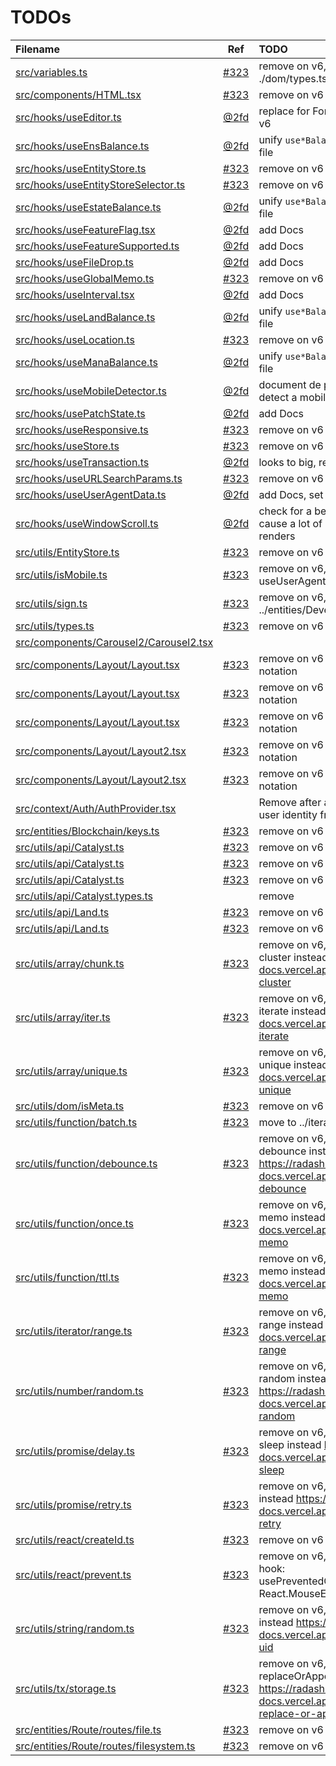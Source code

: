 # TODOs

| Filename                                                                              |                                  Ref                                   | TODO                                                                                                         |
| :------------------------------------------------------------------------------------ | :--------------------------------------------------------------------: | :----------------------------------------------------------------------------------------------------------- |
| [src/variables.ts](src/variables.ts#L1)                                               | [#323](https://github.com/decentraland/decentraland-gatsby/issues/323) | remove on v6, move to ./dom/types.ts                                                                         |
| [src/components/HTML.tsx](src/components/HTML.tsx#L1)                                 | [#323](https://github.com/decentraland/decentraland-gatsby/issues/323) | remove on v6                                                                                                 |
| [src/hooks/useEditor.ts](src/hooks/useEditor.ts#L1)                                   |                     [@2fd](https://github.com/2fd)                     | replace for Formik and Yup on v6                                                                             |
| [src/hooks/useEnsBalance.ts](src/hooks/useEnsBalance.ts#L1)                           |                     [@2fd](https://github.com/2fd)                     | unify `use*Balance` on a single file                                                                         |
| [src/hooks/useEntityStore.ts](src/hooks/useEntityStore.ts#L1)                         | [#323](https://github.com/decentraland/decentraland-gatsby/issues/323) | remove on v6                                                                                                 |
| [src/hooks/useEntityStoreSelector.ts](src/hooks/useEntityStoreSelector.ts#L1)         | [#323](https://github.com/decentraland/decentraland-gatsby/issues/323) | remove on v6                                                                                                 |
| [src/hooks/useEstateBalance.ts](src/hooks/useEstateBalance.ts#L1)                     |                     [@2fd](https://github.com/2fd)                     | unify `use*Balance` on a single file                                                                         |
| [src/hooks/useFeatureFlag.tsx](src/hooks/useFeatureFlag.tsx#L1)                       |                     [@2fd](https://github.com/2fd)                     | add Docs                                                                                                     |
| [src/hooks/useFeatureSupported.ts](src/hooks/useFeatureSupported.ts#L1)               |                     [@2fd](https://github.com/2fd)                     | add Docs                                                                                                     |
| [src/hooks/useFileDrop.ts](src/hooks/useFileDrop.ts#L1)                               |                     [@2fd](https://github.com/2fd)                     | add Docs                                                                                                     |
| [src/hooks/useGlobalMemo.ts](src/hooks/useGlobalMemo.ts#L1)                           | [#323](https://github.com/decentraland/decentraland-gatsby/issues/323) | remove on v6                                                                                                 |
| [src/hooks/useInterval.tsx](src/hooks/useInterval.tsx#L1)                             |                     [@2fd](https://github.com/2fd)                     | add Docs                                                                                                     |
| [src/hooks/useLandBalance.ts](src/hooks/useLandBalance.ts#L1)                         |                     [@2fd](https://github.com/2fd)                     | unify `use*Balance` on a single file                                                                         |
| [src/hooks/useLocation.ts](src/hooks/useLocation.ts#L1)                               | [#323](https://github.com/decentraland/decentraland-gatsby/issues/323) | remove on v6                                                                                                 |
| [src/hooks/useManaBalance.ts](src/hooks/useManaBalance.ts#L1)                         |                     [@2fd](https://github.com/2fd)                     | unify `use*Balance` on a single file                                                                         |
| [src/hooks/useMobileDetector.ts](src/hooks/useMobileDetector.ts#L1)                   |                     [@2fd](https://github.com/2fd)                     | document de proper way to detect a mobile device                                                             |
| [src/hooks/usePatchState.ts](src/hooks/usePatchState.ts#L1)                           |                     [@2fd](https://github.com/2fd)                     | add Docs                                                                                                     |
| [src/hooks/useResponsive.ts](src/hooks/useResponsive.ts#L1)                           | [#323](https://github.com/decentraland/decentraland-gatsby/issues/323) | remove on v6                                                                                                 |
| [src/hooks/useStore.ts](src/hooks/useStore.ts#L1)                                     | [#323](https://github.com/decentraland/decentraland-gatsby/issues/323) | remove on v6                                                                                                 |
| [src/hooks/useTransaction.ts](src/hooks/useTransaction.ts#L1)                         |                     [@2fd](https://github.com/2fd)                     | looks to big, refactor?                                                                                      |
| [src/hooks/useURLSearchParams.ts](src/hooks/useURLSearchParams.ts#L1)                 | [#323](https://github.com/decentraland/decentraland-gatsby/issues/323) | remove on v6                                                                                                 |
| [src/hooks/useUserAgentData.ts](src/hooks/useUserAgentData.ts#L1)                     |                     [@2fd](https://github.com/2fd)                     | add Docs, set as good practice                                                                               |
| [src/hooks/useWindowScroll.ts](src/hooks/useWindowScroll.ts#L1)                       |                     [@2fd](https://github.com/2fd)                     | check for a better options, may cause a lot of unnecessary re renders                                        |
| [src/utils/EntityStore.ts](src/utils/EntityStore.ts#L1)                               | [#323](https://github.com/decentraland/decentraland-gatsby/issues/323) | remove on v6                                                                                                 |
| [src/utils/isMobile.ts](src/utils/isMobile.ts#L1)                                     | [#323](https://github.com/decentraland/decentraland-gatsby/issues/323) | remove on v6, use hook useUserAgentData                                                                      |
| [src/utils/sign.ts](src/utils/sign.ts#L1)                                             | [#323](https://github.com/decentraland/decentraland-gatsby/issues/323) | remove on v6, move it to ../entities/Development                                                             |
| [src/utils/types.ts](src/utils/types.ts#L1)                                           | [#323](https://github.com/decentraland/decentraland-gatsby/issues/323) | remove on v6                                                                                                 |
| [src/components/Carousel2/Carousel2.tsx](src/components/Carousel2/Carousel2.tsx#L23)  |                                                                        |                                                                                                              |
| [src/components/Layout/Layout.tsx](src/components/Layout/Layout.tsx#L125)             | [#323](https://github.com/decentraland/decentraland-gatsby/issues/323) | remove on v6 use bem notation                                                                                |
| [src/components/Layout/Layout.tsx](src/components/Layout/Layout.tsx#L142)             | [#323](https://github.com/decentraland/decentraland-gatsby/issues/323) | remove on v6 use bem notation                                                                                |
| [src/components/Layout/Layout.tsx](src/components/Layout/Layout.tsx#L173)             | [#323](https://github.com/decentraland/decentraland-gatsby/issues/323) | remove on v6 use bem notation                                                                                |
| [src/components/Layout/Layout2.tsx](src/components/Layout/Layout2.tsx#L251)           | [#323](https://github.com/decentraland/decentraland-gatsby/issues/323) | remove on v6 use bem notation                                                                                |
| [src/components/Layout/Layout2.tsx](src/components/Layout/Layout2.tsx#L282)           | [#323](https://github.com/decentraland/decentraland-gatsby/issues/323) | remove on v6 use bem notation                                                                                |
| [src/context/Auth/AuthProvider.tsx](src/context/Auth/AuthProvider.tsx#L44)            |                                                                        | Remove after all dApps get the user identity from localhost                                                  |
| [src/entities/Blockchain/keys.ts](src/entities/Blockchain/keys.ts#L1)                 | [#323](https://github.com/decentraland/decentraland-gatsby/issues/323) | remove on v6                                                                                                 |
| [src/utils/api/Catalyst.ts](src/utils/api/Catalyst.ts#L67)                            | [#323](https://github.com/decentraland/decentraland-gatsby/issues/323) | remove on v6                                                                                                 |
| [src/utils/api/Catalyst.ts](src/utils/api/Catalyst.ts#L79)                            | [#323](https://github.com/decentraland/decentraland-gatsby/issues/323) | remove on v6                                                                                                 |
| [src/utils/api/Catalyst.ts](src/utils/api/Catalyst.ts#L122)                           | [#323](https://github.com/decentraland/decentraland-gatsby/issues/323) | remove on v6                                                                                                 |
| [src/utils/api/Catalyst.types.ts](src/utils/api/Catalyst.types.ts#L28)                |                                                                        | remove                                                                                                       |
| [src/utils/api/Land.ts](src/utils/api/Land.ts#L103)                                   | [#323](https://github.com/decentraland/decentraland-gatsby/issues/323) | remove on v6                                                                                                 |
| [src/utils/api/Land.ts](src/utils/api/Land.ts#L115)                                   | [#323](https://github.com/decentraland/decentraland-gatsby/issues/323) | remove on v6                                                                                                 |
| [src/utils/array/chunk.ts](src/utils/array/chunk.ts#L1)                               | [#323](https://github.com/decentraland/decentraland-gatsby/issues/323) | remove on v6, use radash cluster instead https://radash-docs.vercel.app/docs/array-cluster                   |
| [src/utils/array/iter.ts](src/utils/array/iter.ts#L1)                                 | [#323](https://github.com/decentraland/decentraland-gatsby/issues/323) | remove on v6, use radash iterate instead https://radash-docs.vercel.app/docs/array-iterate                   |
| [src/utils/array/unique.ts](src/utils/array/unique.ts#L1)                             | [#323](https://github.com/decentraland/decentraland-gatsby/issues/323) | remove on v6, use radash unique instead https://radash-docs.vercel.app/docs/array-unique                     |
| [src/utils/dom/isMeta.ts](src/utils/dom/isMeta.ts#L1)                                 | [#323](https://github.com/decentraland/decentraland-gatsby/issues/323) | remove on v6                                                                                                 |
| [src/utils/function/batch.ts](src/utils/function/batch.ts#L1)                         | [#323](https://github.com/decentraland/decentraland-gatsby/issues/323) | move to ../iterator                                                                                          |
| [src/utils/function/debounce.ts](src/utils/function/debounce.ts#L1)                   | [#323](https://github.com/decentraland/decentraland-gatsby/issues/323) | remove on v6, use radash debounce instead https://radash-docs.vercel.app/docs/curry-debounce                 |
| [src/utils/function/once.ts](src/utils/function/once.ts#L1)                           | [#323](https://github.com/decentraland/decentraland-gatsby/issues/323) | remove on v6, use radash memo instead https://radash-docs.vercel.app/docs/curry-memo                         |
| [src/utils/function/ttl.ts](src/utils/function/ttl.ts#L1)                             | [#323](https://github.com/decentraland/decentraland-gatsby/issues/323) | remove on v6, use radash memo instead https://radash-docs.vercel.app/docs/curry-memo                         |
| [src/utils/iterator/range.ts](src/utils/iterator/range.ts#L1)                         | [#323](https://github.com/decentraland/decentraland-gatsby/issues/323) | remove on v6, use radash range instead https://radash-docs.vercel.app/docs/curry-range                       |
| [src/utils/number/random.ts](src/utils/number/random.ts#L1)                           | [#323](https://github.com/decentraland/decentraland-gatsby/issues/323) | remove on v6, use radash random instead https://radash-docs.vercel.app/docs/random-random                    |
| [src/utils/promise/delay.ts](src/utils/promise/delay.ts#L1)                           | [#323](https://github.com/decentraland/decentraland-gatsby/issues/323) | remove on v6, use radash sleep instead https://radash-docs.vercel.app/docs/async-sleep                       |
| [src/utils/promise/retry.ts](src/utils/promise/retry.ts#L1)                           | [#323](https://github.com/decentraland/decentraland-gatsby/issues/323) | remove on v6, use radash retry instead https://radash-docs.vercel.app/docs/async-retry                       |
| [src/utils/react/createId.ts](src/utils/react/createId.ts#L1)                         | [#323](https://github.com/decentraland/decentraland-gatsby/issues/323) | remove on v6                                                                                                 |
| [src/utils/react/prevent.ts](src/utils/react/prevent.ts#L1)                           | [#323](https://github.com/decentraland/decentraland-gatsby/issues/323) | remove on v6, move it into a hook: usePreventedCallback((e: React.MouseEvent<any>) => any)                   |
| [src/utils/string/random.ts](src/utils/string/random.ts#L1)                           | [#323](https://github.com/decentraland/decentraland-gatsby/issues/323) | remove on v6, use radash uid instead https://radash-docs.vercel.app/docs/random-uid                          |
| [src/utils/tx/storage.ts](src/utils/tx/storage.ts#L12)                                | [#323](https://github.com/decentraland/decentraland-gatsby/issues/323) | remove on v6, use radash replaceOrAppend instead https://radash-docs.vercel.app/docs/array-replace-or-append |
| [src/entities/Route/routes/file.ts](src/entities/Route/routes/file.ts#L1)             | [#323](https://github.com/decentraland/decentraland-gatsby/issues/323) | remove on v6                                                                                                 |
| [src/entities/Route/routes/filesystem.ts](src/entities/Route/routes/filesystem.ts#L1) | [#323](https://github.com/decentraland/decentraland-gatsby/issues/323) | remove on v6                                                                                                 |
